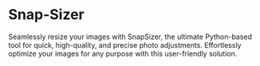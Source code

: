 # Snap-Sizer
 Seamlessly resize your images with SnapSizer, the ultimate Python-based tool for quick, high-quality, and precise photo adjustments. Effortlessly optimize your images for any purpose with this user-friendly solution.
